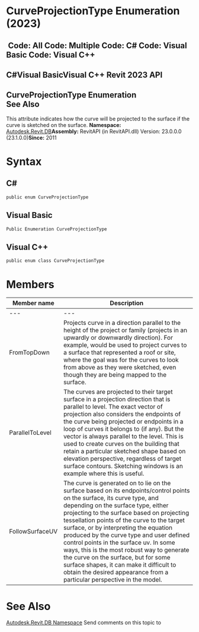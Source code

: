 # CurveProjectionType Enumeration (2023)

﻿
 Code: All Code: Multiple Code: C# Code: Visual Basic Code: Visual C++   
---  
C#Visual BasicVisual C++
Revit 2023 API  
---  
CurveProjectionType Enumeration  
See Also  
---  
This attribute indicates how the curve will be projected to the surface if the curve is sketched on the surface. 
**Namespace:** [Autodesk.Revit.DB](87546ba7-461b-c646-cbb1-2cb8f5bff8b2.md "Autodesk.Revit.DB Namespace")**Assembly:** RevitAPI (in RevitAPI.dll) Version: 23.0.0.0 (23.1.0.0)**Since:** 2011 
# Syntax
C#  
---  
```text
public enum CurveProjectionType
```
  
Visual Basic  
---  
```text
Public Enumeration CurveProjectionType
```
  
Visual C++  
---  
```text
public enum class CurveProjectionType
```
  
# Members
| Member name | Description |
| --- | --- |
| --- | --- |
| FromTopDown | Projects curve in a direction parallel to the height of the project or family (projects in an upwardly or downwardly direction). For example, would be used to project curves to a surface that represented a roof or site, where the goal was for the curves to look from above as they were sketched, even though they are being mapped to the surface. |
| ParallelToLevel | The curves are projected to their target surface in a projection direction that is parallel to level. The exact vector of projection also considers the endpoints of the curve being projected or endpoints in a loop of curves it belongs to (if any). But the vector is always parallel to the level. This is used to create curves on the building that retain a particular sketched shape based on elevation perspective, regardless of target surface contours. Sketching windows is an example where this is useful. |
| FollowSurfaceUV | The curve is generated on to lie on the surface based on its endpoints/control points on the surface, its curve type, and depending on the surface type, either projecting to the surface based on projecting tessellation points of the curve to the target surface, or by interpreting the equation produced by the curve type and user defined control points in the surface uv. In some ways, this is the most robust way to generate the curve on the surface, but for some surface shapes, it can make it difficult to obtain the desired appearance from a particular perspective in the model. |

# See Also
[Autodesk.Revit.DB Namespace](87546ba7-461b-c646-cbb1-2cb8f5bff8b2.md "Autodesk.Revit.DB Namespace")
Send comments on this topic to 